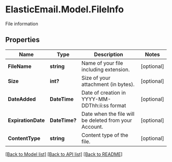 # ElasticEmail.Model.FileInfo
File information

## Properties

Name | Type | Description | Notes
------------ | ------------- | ------------- | -------------
**FileName** | **string** | Name of your file including extension. | [optional] 
**Size** | **int?** | Size of your attachment (in bytes). | [optional] 
**DateAdded** | **DateTime** | Date of creation in YYYY-MM-DDThh:ii:ss format | [optional] 
**ExpirationDate** | **DateTime?** | Date when the file will be deleted from your Account. | [optional] 
**ContentType** | **string** | Content type of the file. | [optional] 

[[Back to Model list]](../README.md#documentation-for-models) [[Back to API list]](../README.md#documentation-for-api-endpoints) [[Back to README]](../README.md)

